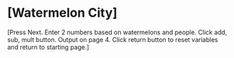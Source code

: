 # [Watermelon City]
[Press Next. Enter 2 numbers based on watermelons and people. Click add, sub, mult button. Output on page 4. Click return button to reset variables and return to starting page.]
